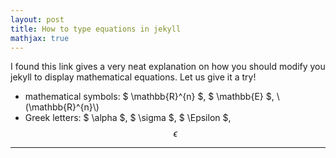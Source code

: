```yaml
---
layout: post
title: How to type equations in jekyll
mathjax: true
---
```


I found this link gives a very neat explanation on how you should modify you jekyll to display mathematical equations.
Let us give it a try!

* mathematical symbols: $ \mathbb{R}^{n} $, $ \mathbb{E} $, \\(\mathbb{R}^{n}\\)
* Greek letters: $ \alpha $, $ \sigma $, $ \Epsilon $, $$ \epsilon $$

---

